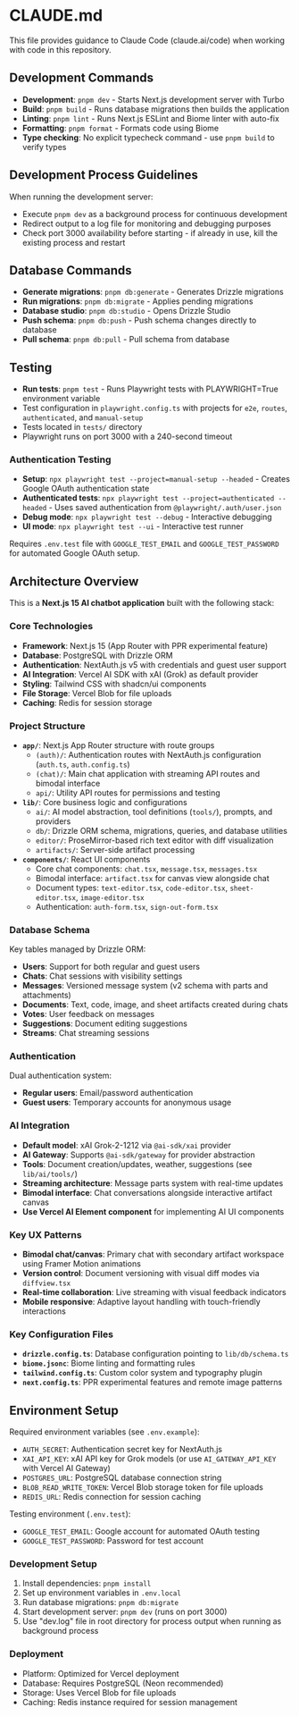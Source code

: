 # CLAUDE.md

This file provides guidance to Claude Code (claude.ai/code) when working with code in this repository.

## Development Commands

- **Development**: `pnpm dev` - Starts Next.js development server with Turbo
- **Build**: `pnpm build` - Runs database migrations then builds the application
- **Linting**: `pnpm lint` - Runs Next.js ESLint and Biome linter with auto-fix
- **Formatting**: `pnpm format` - Formats code using Biome
- **Type checking**: No explicit typecheck command - use `pnpm build` to verify types

## Development Process Guidelines

When running the development server:
- Execute `pnpm dev` as a background process for continuous development
- Redirect output to a log file for monitoring and debugging purposes
- Check port 3000 availability before starting - if already in use, kill the existing process and restart

## Database Commands

- **Generate migrations**: `pnpm db:generate` - Generates Drizzle migrations
- **Run migrations**: `pnpm db:migrate` - Applies pending migrations
- **Database studio**: `pnpm db:studio` - Opens Drizzle Studio
- **Push schema**: `pnpm db:push` - Push schema changes directly to database
- **Pull schema**: `pnpm db:pull` - Pull schema from database

## Testing

- **Run tests**: `pnpm test` - Runs Playwright tests with PLAYWRIGHT=True environment variable
- Test configuration in `playwright.config.ts` with projects for `e2e`, `routes`, `authenticated`, and `manual-setup`
- Tests located in `tests/` directory
- Playwright runs on port 3000 with a 240-second timeout

### Authentication Testing
- **Setup**: `npx playwright test --project=manual-setup --headed` - Creates Google OAuth authentication state
- **Authenticated tests**: `npx playwright test --project=authenticated --headed` - Uses saved authentication from `@playwright/.auth/user.json`
- **Debug mode**: `npx playwright test --debug` - Interactive debugging
- **UI mode**: `npx playwright test --ui` - Interactive test runner

Requires `.env.test` file with `GOOGLE_TEST_EMAIL` and `GOOGLE_TEST_PASSWORD` for automated Google OAuth setup.

## Architecture Overview

This is a **Next.js 15 AI chatbot application** built with the following stack:

### Core Technologies
- **Framework**: Next.js 15 (App Router with PPR experimental feature)
- **Database**: PostgreSQL with Drizzle ORM
- **Authentication**: NextAuth.js v5 with credentials and guest user support
- **AI Integration**: Vercel AI SDK with xAI (Grok) as default provider
- **Styling**: Tailwind CSS with shadcn/ui components
- **File Storage**: Vercel Blob for file uploads
- **Caching**: Redis for session storage

### Project Structure

- **`app/`**: Next.js App Router structure with route groups
  - `(auth)/`: Authentication routes with NextAuth.js configuration (`auth.ts`, `auth.config.ts`)
  - `(chat)/`: Main chat application with streaming API routes and bimodal interface
  - `api/`: Utility API routes for permissions and testing
- **`lib/`**: Core business logic and configurations
  - `ai/`: AI model abstraction, tool definitions (`tools/`), prompts, and providers
  - `db/`: Drizzle ORM schema, migrations, queries, and database utilities
  - `editor/`: ProseMirror-based rich text editor with diff visualization
  - `artifacts/`: Server-side artifact processing
- **`components/`**: React UI components
  - Core chat components: `chat.tsx`, `message.tsx`, `messages.tsx`
  - Bimodal interface: `artifact.tsx` for canvas view alongside chat
  - Document types: `text-editor.tsx`, `code-editor.tsx`, `sheet-editor.tsx`, `image-editor.tsx`
  - Authentication: `auth-form.tsx`, `sign-out-form.tsx`

### Database Schema

Key tables managed by Drizzle ORM:
- **Users**: Support for both regular and guest users
- **Chats**: Chat sessions with visibility settings
- **Messages**: Versioned message system (v2 schema with parts and attachments)
- **Documents**: Text, code, image, and sheet artifacts created during chats  
- **Votes**: User feedback on messages
- **Suggestions**: Document editing suggestions
- **Streams**: Chat streaming sessions

### Authentication

Dual authentication system:
- **Regular users**: Email/password authentication
- **Guest users**: Temporary accounts for anonymous usage

### AI Integration

- **Default model**: xAI Grok-2-1212 via `@ai-sdk/xai` provider
- **AI Gateway**: Supports `@ai-sdk/gateway` for provider abstraction
- **Tools**: Document creation/updates, weather, suggestions (see `lib/ai/tools/`)
- **Streaming architecture**: Message parts system with real-time updates
- **Bimodal interface**: Chat conversations alongside interactive artifact canvas
- **Use Vercel AI Element component** for implementing AI UI components

### Key UX Patterns
- **Bimodal chat/canvas**: Primary chat with secondary artifact workspace using Framer Motion animations
- **Version control**: Document versioning with visual diff modes via `diffview.tsx`
- **Real-time collaboration**: Live streaming with visual feedback indicators
- **Mobile responsive**: Adaptive layout handling with touch-friendly interactions

### Key Configuration Files

- **`drizzle.config.ts`**: Database configuration pointing to `lib/db/schema.ts`
- **`biome.jsonc`**: Biome linting and formatting rules
- **`tailwind.config.ts`**: Custom color system and typography plugin
- **`next.config.ts`**: PPR experimental features and remote image patterns

## Environment Setup

Required environment variables (see `.env.example`):
- `AUTH_SECRET`: Authentication secret key for NextAuth.js
- `XAI_API_KEY`: xAI API key for Grok models (or use `AI_GATEWAY_API_KEY` with Vercel AI Gateway)
- `POSTGRES_URL`: PostgreSQL database connection string
- `BLOB_READ_WRITE_TOKEN`: Vercel Blob storage token for file uploads
- `REDIS_URL`: Redis connection for session caching

Testing environment (`.env.test`):
- `GOOGLE_TEST_EMAIL`: Google account for automated OAuth testing
- `GOOGLE_TEST_PASSWORD`: Password for test account

### Development Setup
1. Install dependencies: `pnpm install`
2. Set up environment variables in `.env.local`
3. Run database migrations: `pnpm db:migrate`  
4. Start development server: `pnpm dev` (runs on port 3000)
5. Use "dev.log" file in root directory for process output when running as background process

### Deployment
- Platform: Optimized for Vercel deployment
- Database: Requires PostgreSQL (Neon recommended)
- Storage: Uses Vercel Blob for file uploads
- Caching: Redis instance required for session management